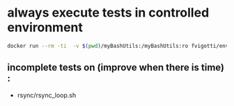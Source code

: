 
# always execute tests in controlled environment
```sh
docker run --rm -ti  -v $(pwd)/myBashUtils:/myBashUtils:ro fvigotti/env-fatubuntu bash /myBashUtils/rsync/rsync_loop.test.sh
```
   
   
   
## incomplete tests on (improve when there is time) :
  - rsync/rsync_loop.sh
